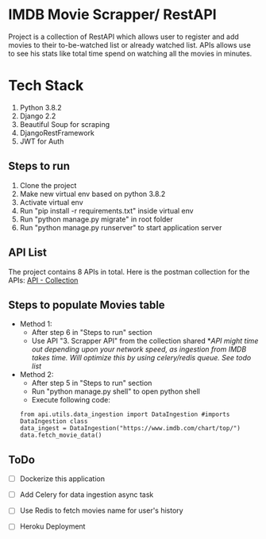 # IMDB Movie Scrapper/ RestAPI

Project is a collection of RestAPI which allows user to register and add movies to their to-be-watched list or already watched list. APIs allows use to see his stats like total time spend on watching all the movies in minutes.


# Tech Stack

 1. Python 3.8.2
 2. Django 2.2
 3. Beautiful Soup for scraping
 4. DjangoRestFramework
 5. JWT for Auth

## Steps to run

 1. Clone the project
 2. Make new virtual env based on python 3.8.2
 3. Activate virtual env
 4. Run "pip install -r requirements.txt" inside virtual env
 5. Run "python manage.py migrate" in root folder
 6. Run "python manage.py runserver" to start application server

## API List
The project contains 8 APIs in total.
Here is the postman collection for the APIs:
[API - Collection](https://www.getpostman.com/collections/82689d6d2e1e640deeff)


## Steps to populate Movies table

 - Method 1:
	 - After step 6 in "Steps to run" section
	 - Use API "3. Scrapper API" from the collection shared
	 **API might time out depending upon your network speed, as ingestion from IMDB takes time. Will optimize this by using celery/redis queue. See todo list*
 - Method 2:
	 - After step 5 in "Steps to run" section
	 - Run "python manage.py shell" to open python shell
	 - Execute following code:
	  ```
	  from api.utils.data_ingestion import DataIngestion #imports DataIngestion class
	data_ingest = DataIngestion("https://www.imdb.com/chart/top/")
	data.fetch_movie_data()
	```

## ToDo

 - [ ] Dockerize this application
 - [ ] Add Celery for data ingestion async task
 - [ ] Use Redis to fetch movies name for user's history
 - [ ] Heroku Deployment

